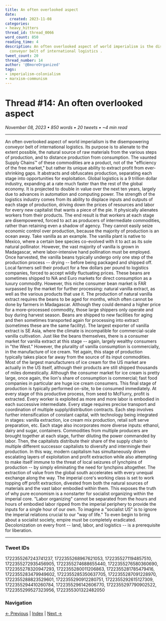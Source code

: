 ```yaml
---
title: An often overlooked aspect
date:
  created: 2023-11-08
categories:
- heavy_hitters
thread_id: thread_0066
word_count: 850
reading_time: 4
description: An often overlooked aspect of world imperialism is the disempowering
  conveyor belt of international logistics .
tweet_count: 20
thread_number: 14
author: '@BmoreOrganized'
tags:
- imperialism-colonialism
- marxism-communism
---
```

# Thread #14: An often overlooked aspect

*November 08, 2023 • 850 words • 20 tweets • ~4 min read*

---

An often overlooked aspect of world imperialism is the disempowering conveyor belt of international logistics. Its purpose is to alienate to the extent possible, the natural source of raw materials from the various steps of production, and to distance production from consumption. The vaunted Supply Chains™️ of these commodities are a product, not of the "efficiency of the free market," but rather its unique ability to extract profit from ever-shrinking gaps. It abstracts and obfuscates production, separating each stage into opportunities for exploitation. Global logistics is a 9 trillion dollar industry, expanding at a rate much faster than the rest of the global economy. It is projected to double in value over the next ten years, largely due to advances in automation and computing power. The strength of the logistics industry comes from its ability to displace inputs and outputs of each stage of production, driving down the prices of resources and labor for every new capitalist that wants a piece of the pie. It physically alienates workers from their products. The end result is that workers at each stage are disempowered, forced to act as producers of intermediate commodities, rather than retaining even a shadow of agency. They cannot easily seize economic control over production, because the majority of production is an ocean away. Take vanilla as an example. The vanilla plant is native to Mexico, where a certain bee species co-evolved with it to act as its sole natural pollinator. However, the vast majority of vanilla is grown in Madagascar, where labor-intensive hand pollination must be employed. Once harvested, the vanilla beans typically undergo only one step of the production process -- drying -- before being packaged and shipped off. Local farmers sell their product for a few dollars per pound to logistics companies, forced to accept wildly fluctuating prices. These beans are sometimes shipped to NA and Euro markets for direct consumption as a luxury commodity. However, this niche consumer bean market is FAR surpassed by the market for further processing: natural vanilla extract, as well as the various products that use it. The production of natural vanilla extract requires the beans to be aged for months, which often cannot be done by farmers in Madagascar. Although they could demand a higher price for a more-processed commodity, those large shippers only operate and buy during harvest season. Beans are shipped to new facilities for aging and then sometimes transported again for processing into extract (sometimes these are the same facility). The largest exporter of vanilla extract is SE Asia, where the climate is incompatible for commercial-scale vanilla cultivation. Just like the beans themselves, there is a consumer market for vanilla extract at this stage -- again, largely wealthy consumers in "the West." However, the plurality of vanilla consumption is commercially, in the manufacture of ice cream. Yet again, this stage of production typically takes place far away from the source of its input commodities. Most of the largest manufacturers of ice cream for the US market are actually in the US itself, although their products are still shipped thousands of miles domestically. Although the consumer market for ice cream is pretty large, once again, the lion's share of consumption is commercial; fast food companies in particular are huge ice cream consumers. This final stage of production is typically performed on-site, to be consumed immediately. At every stage of this productive process, from seed to McFlurry, profit is extracted. Every worker is exploited as more and more labor is embodied in each successive intermediate. Every stage requires precise transport and coordination of multiple supply/distribution contracts. Each step involves further intensification of constant capital, with technology being integrated in stages: vanilla extraction, ice cream mix production, retail soft serve preparation, etc. Each stage also incorporates more diverse inputs: ethanol, dairy and sugar, containers. Commodities from multiple producers are brought together at each stage, further diluting the power commanded by labor. Then, the capitalists distribute their share of the supply chain to multiple different successor capitalists to diversify and intermingle their production. In this way, modern capitalism has simultaneously driven escalating layers of exploitation and profit extraction while also attempting to make itself immune to the threat of local seizures of lynchpins of production -- by simply eliminating the need for lynchpins altogether. The extraction of value from the global south accelerates with every unequal exchange along the way. The imperial core's working class is set to work topping off profit extraction, divested from both the natural sources of materials and the vast labor embodied within them. This exposes the truth of why pure economism is a nonstarter for socialist organizing within the imperial core. "Labor organizing" cannot be separated from the hours and hours of embodied labor ripped from the imperial periphery to provide the inputs for a single hour of our own. To imagine a "socialist US" is to ignore the imperial relations crucial to our "way of life." To even begin to bring about a socialist society, empire must be completely eradicated. Decolonization on every front -- land, labor, and logistics -- is a prerequisite for liberation.

---

### Tweet IDs
1722355267243741237, 1722355268967621053, 1722355271194857510, 1722355272935456905, 1722355274688655440, 1722355276580360690, 1722355278320947293, 1722355280011206863, 1722355281785479416, 1722355283479949602, 1722355285350637705, 1722355287091228970, 1722355288823529601, 1722355290912280751, 1722355292615127309, 1722355294410260784, 1722355296142606770, 1722355297790902522, 1722355299527323956, 1722355301322482050

### Navigation
[← Previous](013-*.md) | [Index](index.md) | [Next →](015-*.md)
